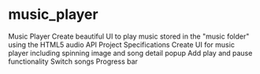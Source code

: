 # music_player
Music Player
Create beautiful UI to play music stored in the "music folder" using the HTML5 audio API
Project Specifications
Create UI for music player including spinning image and song detail popup
Add play and pause functionality
Switch songs
Progress bar
